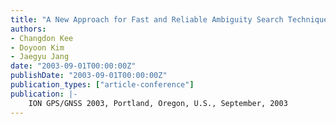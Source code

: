 ```yaml
---
title: "A New Approach for Fast and Reliable Ambiguity Search Technique"
authors:
- Changdon Kee
- Doyoon Kim
- Jaegyu Jang
date: "2003-09-01T00:00:00Z"
publishDate: "2003-09-01T00:00:00Z"
publication_types: ["article-conference"]
publication: |-
    ION GPS/GNSS 2003, Portland, Oregon, U.S., September, 2003
---
```

